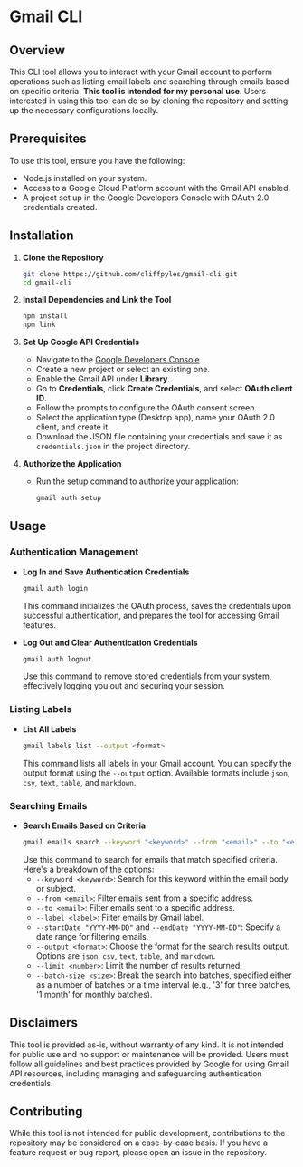 # Gmail CLI

## Overview

This CLI tool allows you to interact with your Gmail account to perform operations such as listing email labels and searching through emails based on specific criteria. **This tool is intended for my personal use**. Users interested in using this tool can do so by cloning the repository and setting up the necessary configurations locally.

## Prerequisites

To use this tool, ensure you have the following:

- Node.js installed on your system.
- Access to a Google Cloud Platform account with the Gmail API enabled.
- A project set up in the Google Developers Console with OAuth 2.0 credentials created.

## Installation

1. **Clone the Repository**

   ```bash
   git clone https://github.com/cliffpyles/gmail-cli.git
   cd gmail-cli
   ```

2. **Install Dependencies and Link the Tool**

   ```bash
   npm install
   npm link
   ```

3. **Set Up Google API Credentials**

   - Navigate to the [Google Developers Console](https://console.developers.google.com/).
   - Create a new project or select an existing one.
   - Enable the Gmail API under **Library**.
   - Go to **Credentials**, click **Create Credentials**, and select **OAuth client ID**.
   - Follow the prompts to configure the OAuth consent screen.
   - Select the application type (Desktop app), name your OAuth 2.0 client, and create it.
   - Download the JSON file containing your credentials and save it as `credentials.json` in the project directory.

4. **Authorize the Application**
   - Run the setup command to authorize your application:
     ```bash
     gmail auth setup
     ```

## Usage

### Authentication Management

- **Log In and Save Authentication Credentials**

  ```bash
  gmail auth login
  ```

  This command initializes the OAuth process, saves the credentials upon successful authentication, and prepares the tool for accessing Gmail features.

- **Log Out and Clear Authentication Credentials**
  ```bash
  gmail auth logout
  ```
  Use this command to remove stored credentials from your system, effectively logging you out and securing your session.

### Listing Labels

- **List All Labels**
  ```bash
  gmail labels list --output <format>
  ```
  This command lists all labels in your Gmail account. You can specify the output format using the `--output` option. Available formats include `json`, `csv`, `text`, `table`, and `markdown`.

### Searching Emails

- **Search Emails Based on Criteria**
  ```bash
  gmail emails search --keyword "<keyword>" --from "<email>" --to "<email>" --label "<label>" --startDate "YYYY-MM-DD" --endDate "YYYY-MM-DD" --output <format> --limit <number> --batch-size <size>
  ```
  Use this command to search for emails that match specified criteria. Here's a breakdown of the options:
  - `--keyword <keyword>`: Search for this keyword within the email body or subject.
  - `--from <email>`: Filter emails sent from a specific address.
  - `--to <email>`: Filter emails sent to a specific address.
  - `--label <label>`: Filter emails by Gmail label.
  - `--startDate "YYYY-MM-DD"` and `--endDate "YYYY-MM-DD"`: Specify a date range for filtering emails.
  - `--output <format>`: Choose the format for the search results output. Options are `json`, `csv`, `text`, `table`, and `markdown`.
  - `--limit <number>`: Limit the number of results returned.
  - `--batch-size <size>`: Break the search into batches, specified either as a number of batches or a time interval (e.g., '3' for three batches, '1 month' for monthly batches).

## Disclaimers

This tool is provided as-is, without warranty of any kind. It is not intended for public use and no support or maintenance will be provided. Users must follow all guidelines and best practices provided by Google for using Gmail API resources, including managing and safeguarding authentication credentials.

## Contributing

While this tool is not intended for public development, contributions to the repository may be considered on a case-by-case basis. If you have a feature request or bug report, please open an issue in the repository.
